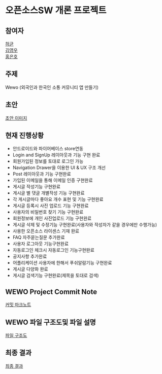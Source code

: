 ﻿# 오픈소스SW 개론 프로젝트

## 참여자

[허균](https://github.com/Kyun2da)  
[김영우](https://github.com/kouym7979)  
[홍은호](https://github.com/HongEunho)  

## 주제

Wewo (외국인과 한국인 소통 커뮤니티 앱 만들기)

## 초안
[초안 이미지](https://github.com/kouym7979/Wewo/blob/master/md_files/first_idea.md#%EC%B4%88%EC%95%88)


## 현재 진행상황
* 안드로이드와 파이어베이스 store연동   
* Login and SignUp 레이아웃과 기능 구현 완료   
* 회원가입된 정보를 토대로 로그인 가능   
* Navigation Drawer을 이용한 UI & UX 구조 개선
* Post 레이아웃과 기능 구현완료 
* 가입된 이메일을 통해 이메일 인증 구현완료
* 게시글 작성기능 구현완료
* 게시글 별 댓글 개별작성 기능 구현완료
* 각 게시글마다 좋아요 개수 표현 및 기능 구현완료
* 게시글 등록시 사진 업로드 기능 구현완료
* 사용자의 비밀번호 찾기 기능 구현완료
* 회원정보에 개인 사진업로드 기능 구현완료
* 게시글 삭제 및 수정기능 구현완료(사용자와 작성자가 같을 경우에만 수행가능)
* 사용한 오픈소스 라이센스 기재 완료
* FAQ 자주묻는질문 추가완료
* 사용자 로그아웃 기능구현완료
* 자동로그인 체크시 자동로그인 기능구현완료
* 공지사항 추가완료
* 어플리케이션 사용자에 한해서 푸쉬알람기능 구현완료
* 게시글 다양화 완료 
* 게시글 검색기능 구현완료(제목을 토대로 검색)

## WEWO Project Commit Note
[커밋 마크노트](https://github.com/kouym7979/Wewo/blob/master/md_files/project%20commit%20note.md#project-commit-note)


## WEWO 파일 구조도및 파일 설명
[파일 구조도](https://github.com/kouym7979/Wewo/blob/master/md_files/%EC%95%88%EB%93%9C%EB%A1%9C%EC%9D%B4%EB%93%9C%20%ED%8C%8C%EC%9D%BC%20%EA%B5%AC%EC%A1%B0%EB%8F%84.md#%EC%95%88%EB%93%9C%EB%A1%9C%EC%9D%B4%EB%93%9C-%ED%8C%8C%EC%9D%BC-%EA%B5%AC%EC%A1%B0%EB%8F%84)

## 최종 결과
[최종 결과](https://github.com/kouym7979/Wewo/blob/master/md_files/final_result.md#%EC%B5%9C%EC%A2%85-%EA%B2%B0%EA%B3%BC-%ED%99%94%EB%A9%B4)  


